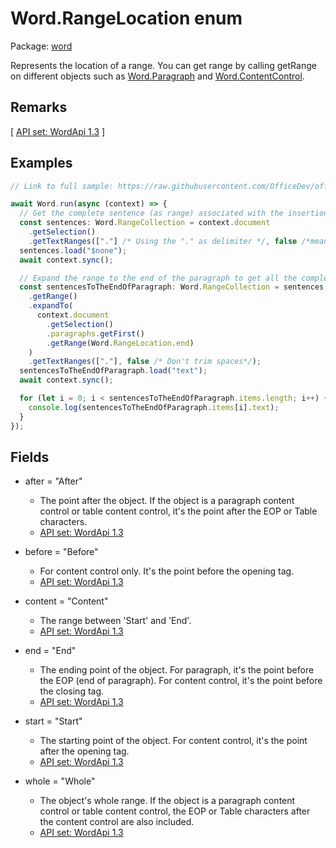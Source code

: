 # Word.RangeLocation enum

Package: [word](https://learn.microsoft.com/en-us/javascript/api/word)

Represents the location of a range. You can get range by calling getRange on different objects such as [Word.Paragraph](https://learn.microsoft.com/en-us/javascript/api/word/word.paragraph) and [Word.ContentControl](https://learn.microsoft.com/en-us/javascript/api/word/word.contentcontrol).

## Remarks

[ [API set: WordApi 1.3](https://learn.microsoft.com/en-us/javascript/api/requirement-sets/word/word-api-requirement-sets) ]

## Examples

```TypeScript
// Link to full sample: https://raw.githubusercontent.com/OfficeDev/office-js-snippets/prod/samples/word/25-paragraph/get-paragraph-on-insertion-point.yaml

await Word.run(async (context) => {
  // Get the complete sentence (as range) associated with the insertion point.
  const sentences: Word.RangeCollection = context.document
    .getSelection()
    .getTextRanges(["."] /* Using the "." as delimiter */, false /*means without trimming spaces*/);
  sentences.load("$none");
  await context.sync();

  // Expand the range to the end of the paragraph to get all the complete sentences.
  const sentencesToTheEndOfParagraph: Word.RangeCollection = sentences.items[0]
    .getRange()
    .expandTo(
      context.document
        .getSelection()
        .paragraphs.getFirst()
        .getRange(Word.RangeLocation.end)
    )
    .getTextRanges(["."], false /* Don't trim spaces*/);
  sentencesToTheEndOfParagraph.load("text");
  await context.sync();

  for (let i = 0; i < sentencesToTheEndOfParagraph.items.length; i++) {
    console.log(sentencesToTheEndOfParagraph.items[i].text);
  }
});
```

## Fields

- after = "After"
  - The point after the object. If the object is a paragraph content control or table content control, it's the point after the EOP or Table characters.
  - [API set: WordApi 1.3](https://learn.microsoft.com/en-us/javascript/api/requirement-sets/word/word-api-requirement-sets)

- before = "Before"
  - For content control only. It's the point before the opening tag.
  - [API set: WordApi 1.3](https://learn.microsoft.com/en-us/javascript/api/requirement-sets/word/word-api-requirement-sets)

- content = "Content"
  - The range between 'Start' and 'End'.
  - [API set: WordApi 1.3](https://learn.microsoft.com/en-us/javascript/api/requirement-sets/word/word-api-requirement-sets)

- end = "End"
  - The ending point of the object. For paragraph, it's the point before the EOP (end of paragraph). For content control, it's the point before the closing tag.
  - [API set: WordApi 1.3](https://learn.microsoft.com/en-us/javascript/api/requirement-sets/word/word-api-requirement-sets)

- start = "Start"
  - The starting point of the object. For content control, it's the point after the opening tag.
  - [API set: WordApi 1.3](https://learn.microsoft.com/en-us/javascript/api/requirement-sets/word/word-api-requirement-sets)

- whole = "Whole"
  - The object's whole range. If the object is a paragraph content control or table content control, the EOP or Table characters after the content control are also included.
  - [API set: WordApi 1.3](https://learn.microsoft.com/en-us/javascript/api/requirement-sets/word/word-api-requirement-sets)